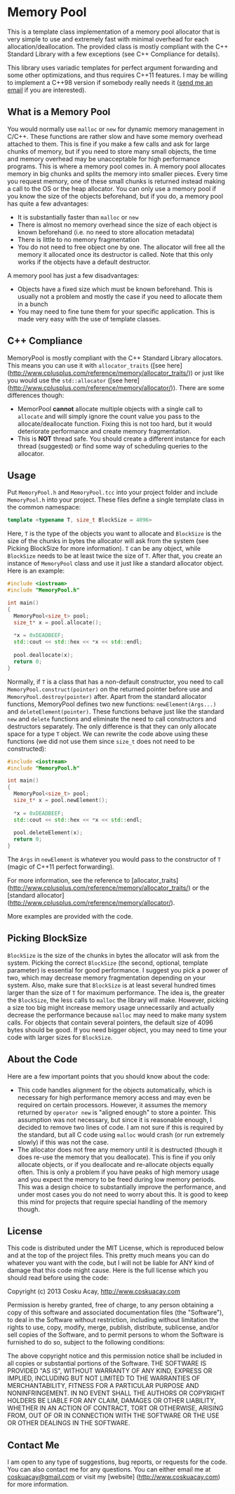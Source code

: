 Memory Pool
==========

This is a template class implementation of a memory pool allocator that is very simple to use and extremely fast with minimal overhead for each allocation/deallocation. The provided class is mostly compliant with the C++ Standard Library with a few exceptions (see C++ Compliance for details).

This library uses variadic templates for perfect argument forwarding and some other optimizations, and thus requires C++11 features. I may be willing to implement a C++98 version if somebody really needs it ([send me an email](mailto:coskuacay@gmail.com) if you are interested). 

What is a Memory Pool
-----------------------------------------
You would normally use `malloc` or `new` for dynamic memory management in C/C++. These functions are rather slow and have some memory overhead attached to them. This is fine if you make a few calls and ask for large chunks of memory, but if you need to store many small objects, the time and memory overhead may be unacceptable for high performance programs. This is where a memory pool comes in. 
A memory pool allocates memory in big chunks and splits the memory into smaller pieces. Every time you request memory, one of these small chunks is returned instead making a call to the OS or the heap allocator. You can only use a memory pool if you know the size of the objects beforehand, but if you do, a memory pool has quite a few advantages:
* It is substantially faster than `malloc` or `new`
* There is almost no memory overhead since the size of each object is known beforehand (i.e. no need to store allocation metadata)
* There is little to no memory fragmentation
* You do not need to free object one by one. The allocator will free all the memory it allocated once its destructor is called. Note that this only works if the objects have a default destructor.

A memory pool has just a few disadvantages:
* Objects have a fixed size which must be known beforehand. This is usually not a problem and mostly the case if you need to allocate them in a bunch
* You may need to fine tune them for your specific application. This is made very easy with the use of template classes.

C++ Compliance
-------------------------
MemoryPool is mostly compliant with the C++ Standard Library allocators. This means you can use it with `allocator_traits` ([see here] (http://www.cplusplus.com/reference/memory/allocator_traits/)) or just like you would use the `std::allocator` ([see here] (http://www.cplusplus.com/reference/memory/allocator/)). There are some differences though:
* MemorPool **cannot** allocate multiple objects with a single call to `allocate` and will simply ignore the count value you pass to the allocate/deallocate function. Fixing this is not too hard, but it would deteriorate performance and create memory fragmentation.
* This is **NOT** thread safe. You should create a different instance for each thread (suggested) or find some way of scheduling queries to the allocator.

Usage
-------------------------
Put `MemoryPool.h` and `MemoryPool.tcc` into your project folder and include `MemoryPool.h` into your project. These files define a single template class in the common namespace:
```C++
template <typename T, size_t BlockSize = 4096>
```

Here, `T` is the type of the objects you want to allocate and `BlockSize` is the size of the chunks in bytes the allocator will ask from the system (see Picking BlockSize for more information). `T` can be any object, while `BlockSize` needs to be at least twice the size of `T`. After that, you create an instance of `MemoryPool` class and use it just like a standard allocator object. Here is an example:
```C++
#include <iostream>
#include "MemoryPool.h"

int main()
{
  MemoryPool<size_t> pool;
  size_t* x = pool.allocate();
  
  *x = 0xDEADBEEF;
  std::cout << std::hex << *x << std::endl;
  
  pool.deallocate(x);
  return 0;
}
```

Normally, if `T` is a class that has a non-default constructor, you need to call `MemoryPool.construct(pointer)` on the returned pointer before use and `MemoryPool.destroy(pointer)` after. Apart from the standard allocator functions, MemoryPool defines two new functions: `newElement(Args...)` and `deleteElement(pointer)`. These functions behave just like the standard `new` and `delete` functions and eliminate the need to call constructors and destructors separately. The only difference is that they can only allocate space for a type `T` object. We can rewrite the code above using these functions (we did not use them since `size_t` does not need to be constructed):
```C++
#include <iostream>
#include "MemoryPool.h"

int main()
{
  MemoryPool<size_t> pool;
  size_t* x = pool.newElement();
  
  *x = 0xDEADBEEF;
  std::cout << std::hex << *x << std::endl;
  
  pool.deleteElement(x);
  return 0;
}
```

The `Args` in `newElement` is whatever you would pass to the constructor of `T` (magic of C++11 perfect forwarding).

For more information, see the reference to [allocator_traits] (http://www.cplusplus.com/reference/memory/allocator_traits/) or the [standard allocator] (http://www.cplusplus.com/reference/memory/allocator/).

More examples are provided with the code.

Picking BlockSize
-------------------------
`BlockSize` is the size of the chunks in bytes the allocator will ask from the system. Picking the correct `BlockSize` (the second, optional, template parameter) is essential for good performance. I suggest you pick a power of two, which may decrease memory fragmentation depending on your system. Also, make sure that `BlockSize` is at least several hundred times larger than the size of `T` for maximum performance. The idea is, the greater the `BlockSize`, the less calls to `malloc` the library will make. However, picking a size too big might increase memory usage unnecessarily and actually decrease the performance because `malloc` may need to make many system calls. For objects that contain several pointers, the default size of 4096 bytes should be good. If you need bigger object, you may need to time your code with larger sizes for `BlockSize`.

About the Code
-------------------------
Here are a few important points that you should know about the code:
* This code handles alignment for the objects automatically, which is necessary for high performance memory access and may even be required on certain processors. However, it assumes the memory returned by `operator new` is "aligned enough" to store a pointer. This assumption was not necessary, but since it is reasonable enough, I decided to remove two lines of code. I am not sure if this is required by the standard, but all C code using `malloc` would crash (or run extremely slowly) if this was not the case.
* The allocator does not free any memory until it is destructed (though it does re-use the memory that you deallocate).  This is fine if you only allocate objects, or if you deallocate and re-allocate objects equally often. This is only a problem if you have peaks of high memory usage and you expect the memory to be freed during low memory periods. This was a design choice to substantially improve the performance, and under most cases you do not need to worry about this. It is good to keep this mind for projects that require special handling of the memory though.

License
-------------------------
This code is distributed under the MIT License, which is reproduced below and at the top of the project files. This pretty much means you can do whatever you want with the code, but I will not be liable for ANY kind of damage that this code might cause. Here is the full license which you should read before using the code:

Copyright (c) 2013 Cosku Acay, http://www.coskuacay.com

Permission is hereby granted, free of charge, to any person obtaining a copy of this software and associated documentation files (the "Software"), to deal in the Software without restriction, including without limitation the rights to use, copy, modify, merge, publish, distribute, sublicense, and/or sell copies of the Software, and to permit persons to whom the Software is furnished to do so, subject to the following conditions:

The above copyright notice and this permission notice shall be included in all copies or substantial portions of the Software.
THE SOFTWARE IS PROVIDED "AS IS", WITHOUT WARRANTY OF ANY KIND, EXPRESS OR IMPLIED, INCLUDING BUT NOT LIMITED TO THE WARRANTIES OF MERCHANTABILITY, FITNESS FOR A PARTICULAR PURPOSE AND NONINFRINGEMENT. IN NO EVENT SHALL THE AUTHORS OR COPYRIGHT HOLDERS BE LIABLE FOR ANY CLAIM, DAMAGES OR OTHER LIABILITY, WHETHER IN AN ACTION OF CONTRACT, TORT OR OTHERWISE, ARISING FROM, OUT OF OR IN CONNECTION WITH THE SOFTWARE OR THE USE OR OTHER DEALINGS IN THE SOFTWARE.

Contact Me
-------------------------
I am open to any type of suggestions, bug reports, or requests for the code. You can also contact me for any questions. You can either email me at coskuacay@gmail.com or visit my [website] (http://www.coskuacay.com) for more information.

